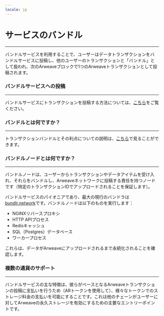 ```yaml
---
locale: jp
---
```

# サービスのバンドル
---
バンドルサービスを利用することで、ユーザーはデータトランザクションをバンドルサービスに投稿し、他のユーザーのトランザクションと「バンドル」として扱われ、次のArweaveブロックで1つのArweaveトランザクションとして投稿されます。

### バンドルサービスへの投稿
---
バンドルサービスにトランザクションを投稿する方法については、[こちら](/guides/posting-transactions/bundlr.md)をご覧ください。

### バンドルとは何ですか？
---
トランザクションバンドルとその利点についての説明は、[こちら](/concepts/bundles.md)で見ることができます。

### バンドルノードとは何ですか？
---
バンドルノードは、ユーザーからトランザクションやデータアイテムを受け入れ、それらをバンドルし、Arweaveネットワークに投稿する責任を持つノードです（特定のトランザクションIDでアップロードされることを保証します）。

バンドルサービスのパイオニアであり、最大の現行のバンドラは[bundlr.network](https://bundlr.network)です。バンドルノードは以下のものを実行します：

- NGINXリバースプロキシ
- HTTP APIプロセス
- Redisキャッシュ
- SQL（Postgres）データベース
- ワーカープロセス

これらは、データがArweaveにアップロードされるまで永続化されることを確認します。

### 複数の通貨のサポート
---
バンドルサービスの主な特徴は、彼らがベースとなるArweaveトランザクションの投稿に支払いを行うため（ARトークンを使用して）、様々なトークンでのストレージ料金の支払いを可能にすることです。これは他のチェーンがユーザーに対してArweaveの永久ストレージを有効にするための主要なエントリーポイントです。